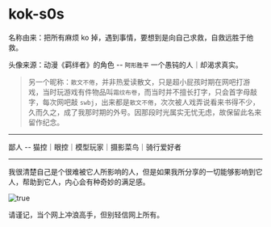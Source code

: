 # kok-s0s

名称由来：把所有麻烦 ko 掉，遇到事情，要想到是向自己求救，自救远胜于他救。

头像来源：动漫《羁绊者》的角色 -- `阿形胜平` 一个愚钝的人｜却渴求真实。

> 另一个昵称：`散文不倦`，并非热爱读散文，只是超小屁孩时期在网吧打游戏，当时玩游戏有件物品叫`霜纹布卷`，而当时并不擅长打字，只会首字母敲字，每次网吧敲 `swbj`，出来都是`散文不倦`，次次被人戏弄说看来书得不少，久而久之，成了我那时期的外号。因那段时光属实无忧无虑，故保留此名来留作纪念。

---

鄙人 -- 猫控｜眼控｜模型玩家｜摄影菜鸟｜骑行爱好者

---

我很清楚自己是个很难被它人所影响的人，但是如果我所分享的一切能够影响到它人，帮助到它人，内心会有种奇妙的满足感。

![true](https://user-images.githubusercontent.com/46289777/204886706-f4c543b0-b381-4b00-b729-c38ad4cf53ac.jpg)

请谨记，当个网上冲浪高手，但别轻信网上所有。
